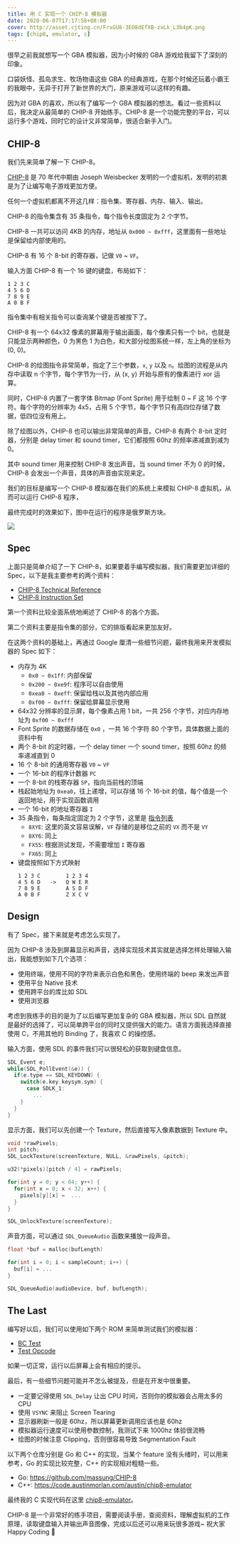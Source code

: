 ```yaml
---
title: 用 C 实现一个 CHIP-8 模拟器
date: 2020-06-07T17:17:58+08:00
cover: http://asset.cjting.cn/FrxGU8-3EO8dEfXB-zxLk_L3b4pK.png
tags: [chip8, emulator, c]
---
```


很早之前我就想写一个 GBA 模拟器，因为小时候的 GBA 游戏给我留下了深刻的印象。

口袋妖怪、孤岛求生、牧场物语这些 GBA 的经典游戏，在那个时候还玩着小霸王的我眼中，无异于打开了新世界的大门，原来游戏可以这样的有趣。

因为对 GBA 的喜欢，所以有了编写一个 GBA 模拟器的想法。看过一些资料以后，我决定从最简单的 CHIP-8 开始练手。CHIP-8 是一个功能完整的平台，可以运行多个游戏，同时它的设计又非常简单，很适合新手入门。

<!--more-->

## CHIP-8

我们先来简单了解一下 CHIP-8。

[CHIP-8](https://en.wikipedia.org/wiki/CHIP-8) 是 70 年代中期由 Joseph Weisbecker 发明的一个虚拟机，发明的初衷是为了让编写电子游戏更加方便。

任何一个虚拟机都离不开这几样：指令集、寄存器、内存、输入、输出。

CHIP-8 的指令集含有 35 条指令，每个指令长度固定为 2 个字节。

CHIP-8 一共可以访问 4KB 的内存，地址从 `0x000 ~ 0xfff`，这里面有一些地址是保留给内部使用的。

CHIP-8 有 16 个 8-bit 的寄存器，记做 `V0` ~ `VF`。

输入方面 CHIP-8 有一个 16 键的键盘，布局如下：

```text
1 2 3 C
4 5 6 D
7 8 9 E
A 0 B F
```

指令集中有相关指令可以查询某个键是否被按下了。

CHIP-8 有一个 64x32 像素的屏幕用于输出画面，每个像素只有一个 bit，也就是只能显示两种颜色，0 为黑色 1 为白色，和大部分绘图系统一样，左上角的坐标为 (0, 0)。

CHIP-8 的绘图指令非常简单，指定了三个参数，`x`, `y` 以及 `n`。绘图的流程是从内存中读取 n 个字节，每个字节为一行，从 (x, y) 开始与原有的像素进行 xor 运算。

同时，CHIP-8 内置了一套字体 Bitmap (Font Sprite) 用于绘制 0 ~ F 这 16 个字符。每个字符的分辨率为 4x5，占用 5 个字节，每个字节只有高四位存储了数据，低四位没有用上。

除了绘图以外，CHIP-8 也可以输出非常简单的声音。CHIP-8 有两个 8-bit 定时器，分别是 delay timer 和 sound timer，它们都按照 60hz 的频率递减直到减为 0。

其中 sound timer 用来控制 CHIP-8 发出声音。当 sound timer 不为 0 的时候，CHIP-8 会发出一个声音，具体的声音由实现来定。

我们的目标是编写一个 CHIP-8 模拟器在我们的系统上来模拟 CHIP-8 虚拟机，从而可以运行 CHIP-8 程序，

最终完成时的效果如下，图中在运行的程序是俄罗斯方块。

![](http://asset.cjting.cn/FtbhROUInp7O-OOHurKuK6fVQ7VK.png)

## Spec

上面只是简单介绍了一下 CHIP-8，如果要着手编写模拟器，我们需要更加详细的 Spec，以下是我主要参考的两个资料：

- [CHIP-8 Technical Reference](http://devernay.free.fr/hacks/chip8/C8TECH10.HTM)
- [CHIP‐8 Instruction Set](https://github.com/mattmikolay/chip-8/wiki/CHIP%E2%80%908-Instruction-Set)

第一个资料比较全面系统地阐述了 CHIP-8 的各个方面。

第二个资料主要是指令集的部分，它的排版看起来更加友好。

在这两个资料的基础上，再通过 Google 厘清一些细节问题，最终我用来开发模拟器的 Spec 如下：

- 内存为 4K
  - `0x0 ~ 0x1ff`: 内部保留
  - `0x200 ~ 0xe9f`: 程序可以自由使用
  - `0xea0 ~ 0xeff`: 保留给栈以及其他内部应用
  - `0xf00 ~ 0xfff`: 保留给屏幕显示使用
- 64x32 分辨率的显示屏，每个像素占用 1 bit，一共 256 个字节，对应内存地址为 `0xf00 ~ 0xfff`
- Font Sprite 的数据存储在 `0x0` ，一共 16 个字符 80 个字节，具体数据上面的资料中有
- 两个 8-bit 的定时器，一个 delay timer 一个 sound timer，按照 60hz 的频率递减直到 0
- 16 个 8-bit 的通用寄存器 `V0` ~ `VF`
- 一个 16-bit 的程序计数器 `PC`
- 一个 8-bit 的栈寄存器 `SP`，指向当前栈的顶端
- 栈起始地址为 `0xea0`，往上递增，可以存储 16 个 16-bit 的值，每个值是一个返回地址，用于实现函数调用
- 一个 16-bit 的地址寄存器 `I`
- 35 条指令，每条指定固定为 2 个字节，这里是 [指令列表](https://github.com/mattmikolay/chip-8/wiki/CHIP%E2%80%908-Instruction-Set)
  - `8XYE`: 这里的英文容易误解，`VF` 存储的是移位之前的 `VX` 而不是 `VY`
  - `8XY6`: 同上
  - `FX55`: 根据测试发现，不需要增加 `I` 寄存器
  - `FX65`: 同上
- 键盘按照如下方式映射
    ```text
    1 2 3 C        1 2 3 4
    4 5 6 D   ->   Q W E R
    7 8 9 E        A S D F
    A 0 B F        Z X C V
    ```

## Design

有了 Spec，接下来就是考虑怎么实现了。

因为 CHIP-8 涉及到屏幕显示和声音，选择实现技术其实就是选择怎样处理输入输出，我能想到如下几个选项：

- 使用终端，使用不同的字符来表示白色和黑色，使用终端的 beep 来发出声音
- 使用平台 Native 技术
- 使用跨平台的库比如 SDL
- 使用浏览器

考虑到我练手的目的是为了以后编写更加复杂的 GBA 模拟器，所以 SDL 自然就是最好的选择了，可以简单跨平台的同时又提供强大的能力。语言方面我选择直接使用 C，不用其他的 Binding 了，我喜欢 C 的操控感。

输入方面，使用 SDL 的事件我们可以很轻松的获取到键盘信息。

```c
SDL_Event e;
while(SDL_PollEvent(&e)) {
  if(e.type == SDL_KEYDOWN) {
    switch(e.key.keysym.sym) {
      case SDLK_1:
        ...
    }
  }
}
```

显示方面，我们可以先创建一个 Texture，然后直接写入像素数据到 Texture 中。

```c
void *rawPixels;
int pitch;
SDL_LockTexture(screenTexture, NULL, &rawPixels, &pitch);

u32(*pixels)[pitch / 4] = rawPixels;

for(int y = 0; y < 64; y++) {
  for(int x = 0; x < 32; x++) {
    pixels[y][x] =  ...
  }
}

SDL_UnlockTexture(screenTexture);
```

声音方面，可以通过 `SDL_QueueAudio` 函数来播放一段声音。

```c
float *buf = malloc(bufLength)

for(int i = 0; i < sampleCount; i++) {
  buf[i] = ...
}

SDL_QueueAudio(audioDevice, buf, bufLength);
```

## The Last

编写好以后，我们可以使用如下两个 ROM 来简单测试我们的模拟器：

- [BC Test](https://github.com/cj1128/chip8-emulator/blob/master/rom/BC_test.ch8)
- [Test Opcode](https://github.com/cj1128/chip8-emulator/blob/master/rom/test_opcode.ch8)

如果一切正常，运行以后屏幕上会有相应的提示。

最后，有一些细节问题可能并不怎么被提及，但是在开发中很重要。

- 一定要记得使用 `SDL_Delay` 让出 CPU 时间，否则你的模拟器会占用太多的 CPU
- 使用 `VSYNC` 来阻止 Screen Tearing
- 显示器刷新一般是 60hz，所以屏幕更新调用应该也是 60hz
- 模拟器运行速度可以使用参数控制，我测试下来 1000hz 体验很流畅
- 绘图的时候注意 Clipping，否则很容易导致 Segmentation Fault

以下两个仓库分别是 Go 和 C++ 的实现，当某个 feature 没有头绪时，可以用来参考，Go 的实现比较完整，C++ 的实现相对粗糙一些。

- Go: https://github.com/massung/CHIP-8
- C++: https://code.austinmorlan.com/austin/chip8-emulator

最终我的 C 实现代码在这里 [chip8-emulator](https://github.com/cj1128/chip8-emulator)。

CHIP-8 是一个非常好的练手项目，需要阅读手册，查阅资料，理解虚拟机的工作原理，读取键盘输入并输出声音图像，完成以后还可以用来玩很多游戏~ 祝大家 Happy Coding 🎉

